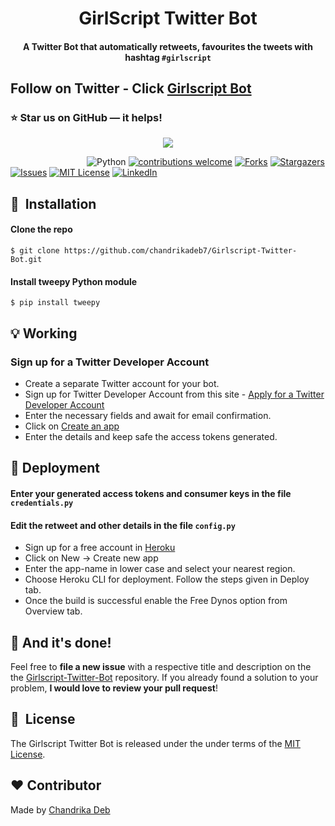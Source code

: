 <h1 align="center">GirlScript Twitter Bot</h1>

<div align= "center">
  <h4>A Twitter Bot that automatically retweets, favourites the tweets with hashtag <code>#girlscript</code></h4>
</div>


## Follow on Twitter - Click [Girlscript Bot](https://twitter.com/girlscript_bot)

### :star: Star us on GitHub — it helps!


<p align="center"><img src="https://github.com/chandrikadeb7/Girlscript-Twitter-Bot/blob/master/Readme%20images/Screen%20Shot%202020-05-28%20at%2011.05.52%20AM.png"></p>

&nbsp;&nbsp;&nbsp;&nbsp;&nbsp;&nbsp;&nbsp;&nbsp;&nbsp;&nbsp;&nbsp;&nbsp;&nbsp;&nbsp;&nbsp;&nbsp;&nbsp;&nbsp;&nbsp;&nbsp;&nbsp;&nbsp;&nbsp;&nbsp;&nbsp;&nbsp;&nbsp;&nbsp;&nbsp;&nbsp;
![Python](https://img.shields.io/badge/python-v3.6+-blue.svg)
[![contributions welcome](https://img.shields.io/badge/contributions-welcome-brightgreen.svg?style=flat)](https://github.com/chandrikadeb7/Girlscript-Twitter-Bot/issues)
[![Forks](https://img.shields.io/github/forks/chandrikadeb7/Girlscript-Twitter-Bot.svg?logo=github)](https://github.com/chandrikadeb7/Girlscript-Twitter-Bot/network/members)
[![Stargazers](https://img.shields.io/github/stars/chandrikadeb7/Girlscript-Twitter-Bot.svg?logo=github)](https://github.com/chandrikadeb7/Girlscript-Twitter-Bot/stargazers)
[![Issues](https://img.shields.io/github/issues/chandrikadeb7/Girlscript-Twitter-Bot.svg?logo=github)](https://github.com/chandrikadeb7/Girlscript-Twitter-Bot/issues)
[![MIT License](https://img.shields.io/github/license/chandrikadeb7/Girlscript-Twitter-Bot.svg?style=flat-square)](https://github.com/chandrikadeb7/Girlscript-Twitter-Bot/blob/master/LICENSE)
[![LinkedIn](https://img.shields.io/badge/-LinkedIn-black.svg?style=flat-square&logo=linkedin&colorB=555)](https://www.linkedin.com/in/chandrika-deb/)

## 🚀&nbsp; Installation

#### Clone the repo
```
$ git clone https://github.com/chandrikadeb7/Girlscript-Twitter-Bot.git
```

#### Install tweepy Python module
```
$ pip install tweepy
```
## :bulb: Working

### Sign up for a Twitter Developer Account
* Create a separate Twitter account for your bot.
* Sign up for Twitter Developer Account from this site - [Apply for a Twitter Developer Account](https://developer.twitter.com/en/apply-for-access)
* Enter the necessary fields and await for email confirmation.
* Click on [Create an app](https://developer.twitter.com/en/apps)
* Enter the details and keep safe the access tokens generated.

## :key: Deployment

#### Enter your generated access tokens and consumer keys in the file <code>credentials.py</code>
#### Edit the retweet and other details in the file <code>config.py</code>

* Sign up for a free account in [Heroku](heroku.com)
* Click on New -> Create new app
* Enter the app-name in lower case and select your nearest region.
* Choose Heroku CLI for deployment. Follow the steps given in Deploy tab.
* Once the build is successful enable the Free Dynos option from Overview tab.

## :clap: And it's done!
Feel free to **file a new issue** with a respective title and description on the the [Girlscript-Twitter-Bot](https://github.com/chandrikadeb7/Girlscript-Twitter-Bot/issues) repository. If you already found a solution to your problem, **I would love to review your pull request**! 


## 📘&nbsp; License
The Girlscript Twitter Bot is released under the under terms of the [MIT License](LICENSE).

## :heart: Contributor
Made by [Chandrika Deb](https://github.com/chandrikadeb7)
